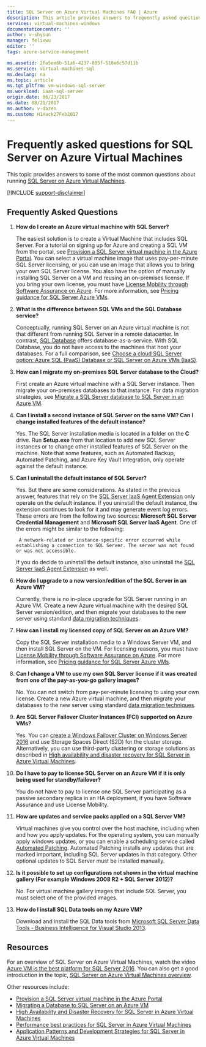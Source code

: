 ```yaml
---
title: SQL Server on Azure Virtual Machines FAQ | Azure
description: This article provides answers to frequently asked questions about running SQL Server on Azure VMs.
services: virtual-machines-windows
documentationcenter: ''
author: v-shysun
manager: felixwu
editor: ''
tags: azure-service-management

ms.assetid: 2fa5ee6b-51a6-4237-805f-518e6c57d11b
ms.service: virtual-machines-sql
ms.devlang: na
ms.topic: article
ms.tgt_pltfrm: vm-windows-sql-server
ms.workload: iaas-sql-server
origin.date: 06/23/2017
ms.date: 08/21/2017
ms.author: v-dazen
ms.custom: H1Hack27Feb2017
---
```

# Frequently asked questions for SQL Server on Azure Virtual Machines
This topic provides answers to some of the most common questions about running [SQL Server on Azure Virtual Machines](https://www.azure.cn/home/features/virtual-machines/#virtual-machine-SQLserver).

[!INCLUDE [support-disclaimer](../../../../includes/support-disclaimer.md)]

## Frequently Asked Questions

1. **How do I create an Azure virtual machine with SQL Server?**

    The easiest solution is to create a Virtual Machine that includes SQL Server. For a tutorial on signing up for Azure and creating a SQL VM from the portal, see [Provision a SQL Server virtual machine in the Azure Portal](virtual-machines-windows-portal-sql-server-provision.md). You can select a virtual machine image that uses pay-per-minute SQL Server licensing, or you can use an image that allows you to bring your own SQL Server license. You also have the option of manually installing SQL Server on a VM and reusing an on-premises license. If you bring your own license, you must have [License Mobility through Software Assurance on Azure](https://www.azure.cn/pricing/license-mobility/). For more information, see [Pricing guidance for SQL Server Azure VMs](virtual-machines-windows-sql-server-pricing-guidance.md).

1. **What is the difference between SQL VMs and the SQL Database service?**

    Conceptually, running SQL Server on an Azure virtual machine is not that different from running SQL Server in a remote datacenter. In contrast, [SQL Database](../../../sql-database/sql-database-technical-overview.md) offers database-as-a-service. With SQL Database, you do not have access to the machines that host your databases. For a full comparison, see [Choose a cloud SQL Server option: Azure SQL (PaaS) Database or SQL Server on Azure VMs (IaaS)](../../../sql-database/sql-database-paas-vs-sql-server-iaas.md).

1. **How can I migrate my on-premises SQL Server database to the Cloud?**

    First create an Azure virtual machine with a SQL Server instance. Then migrate your on-premises databases to that instance. For data migration strategies, see [Migrate a SQL Server database to SQL Server in an Azure VM](virtual-machines-windows-migrate-sql.md).

1. **Can I install a second instance of SQL Server on the same VM? Can I change installed features of the default instance?**

    Yes. The SQL Server installation media is located in a folder on the **C** drive. Run **Setup.exe** from that location to add new SQL Server instances or to change other installed features of SQL Server on the machine. Note that some features, such as Automated Backup, Automated Patching, and Azure Key Vault Integration, only operate against the default instance.

1. **Can I uninstall the default instance of SQL Server?**

    Yes. But there are some considerations. As stated in the previous answer, features that rely on the [SQL Server IaaS Agent Extension](virtual-machines-windows-sql-server-agent-extension.md) only operate on the default instance. If you uninstall the default instance, the extension continues to look for it and may generate event log errors. These errors are from the following two sources: **Microsoft SQL Server Credential Management** and **Microsoft SQL Server IaaS Agent**. One of the errors might be similar to the following:

        A network-related or instance-specific error occurred while establishing a connection to SQL Server. The server was not found or was not accessible. 

    If you do decide to uninstall the default instance, also uninstall the [SQL Server IaaS Agent Extension](virtual-machines-windows-sql-server-agent-extension.md) as well.

1. **How do I upgrade to a new version/edition of the SQL Server in an Azure VM?**

    Currently, there is no in-place upgrade for SQL Server running in an Azure VM. Create a new Azure virtual machine with the desired SQL Server version/edition, and then migrate your databases to the new server using standard [data migration techniques](virtual-machines-windows-migrate-sql.md).

1. **How can I install my licensed copy of SQL Server on an Azure VM?**

    Copy the SQL Server installation media to a Windows Server VM, and then install SQL Server on the VM. For licensing reasons, you must have [License Mobility through Software Assurance on Azure](https://www.azure.cn/pricing/license-mobility/). For more information, see [Pricing guidance for SQL Server Azure VMs](virtual-machines-windows-sql-server-pricing-guidance.md).

1. **Can I change a VM to use my own SQL Server license if it was created from one of the pay-as-you-go gallery images?**

    No. You can not switch from pay-per-minute licensing to using your own license. Create a new Azure virtual machine, and then migrate your databases to the new server using standard [data migration techniques](virtual-machines-windows-migrate-sql.md).

1. **Are SQL Server Failover Cluster Instances (FCI) supported on Azure VMs?**

   Yes. You can [create a Windows Failover Cluster on Windows Server 2016](virtual-machines-windows-portal-sql-create-failover-cluster.md) and use Storage Spaces Direct (S2D) for the cluster storage. Alternatively, you can use third-party clustering or storage solutions as described in [High availability and disaster recovery for SQL Server in Azure Virtual Machines](virtual-machines-windows-sql-high-availability-dr.md#azure-only-high-availability-solutions).

1. **Do I have to pay to license SQL Server on an Azure VM if it is only being used for standby/failover?**

    You do not have to pay to license one SQL Server participating as a passive secondary replica in an HA deployment, if you have Software Assurance and use License Mobility.

1. **How are updates and service packs applied on a SQL Server VM?**

    Virtual machines give you control over the host machine, including when and how you apply updates. For the operating system, you can manually apply windows updates, or you can enable a scheduling service called [Automated Patching](virtual-machines-windows-sql-automated-patching.md). Automated Patching installs any updates that are marked important, including SQL Server updates in that category. Other optional updates to SQL Server must be installed manually.

1. **Is it possible to set up configurations not shown in the virtual machine gallery (For example Windows 2008 R2 + SQL Server 2012)?**

    No. For virtual machine gallery images that include SQL Server, you must select one of the provided images.

1. **How do I install SQL Data tools on my Azure VM?**

     Download and install the SQL Data tools from [Microsoft SQL Server Data Tools - Business Intelligence for Visual Studio 2013](https://www.microsoft.com/download/details.aspx?id=42313).

## Resources

For an overview of SQL Server on Azure Virtual Machines, watch the video [Azure VM is the best platform for SQL Server 2016](https://channel9.msdn.com/Events/DataDriven/SQLServer2016/Azure-VM-is-the-best-platform-for-SQL-Server-2016). You can also get a good introduction in the topic, [SQL Server on Azure Virtual Machines overview](virtual-machines-windows-sql-server-iaas-overview.md).

Other resources include:

* [Provision a SQL Server virtual machine in the Azure Portal](virtual-machines-windows-portal-sql-server-provision.md)
* [Migrating a Database to SQL Server on an Azure VM](virtual-machines-windows-migrate-sql.md)
* [High Availability and Disaster Recovery for SQL Server in Azure Virtual Machines](virtual-machines-windows-sql-high-availability-dr.md)
* [Performance best practices for SQL Server in Azure Virtual Machines](virtual-machines-windows-sql-performance.md)
* [Application Patterns and Development Strategies for SQL Server in Azure Virtual Machines](virtual-machines-windows-sql-server-app-patterns-dev-strategies.md)
